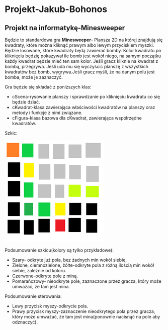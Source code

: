 # Projekt-Jakub-Bohonos
## Projekt na informatykę-Minesweeper
Będzie to standardowa gra **Minesweeper**- Plansza 2D na której znajdują się kwadraty, które można kliknąć prawym albo lewym przyciskiem myszki. Będzie losowane, które kwadraty będą zawierać bomby. Kolor kwadratu po kliknięciu będzię pokazywał ile bomb jest wokół niego, na samym początku każdy kwadrat będzie mieć ten sam kolor. Jeśli gracz kliknie na kwadrat z bombą, przegrywa. Jeśli uda mu się wyczyścić planszę z wszystkich kwadratów bez bomb, wygrywa.Jeśli gracz myśli, że na danym polu jest bomba, może je zaznaczyć. 

Gra będzie się składać z poniższych klas:
- cScena-rysowanie planszy i sprawdzanie po kliknięciu kwadratu co się będzie dziać.
- cKwadrat-klasa zawierająca właściwości kwadratów na planszy oraz metody i funkcje z nimi związane.
- cFigura-klasa bazowa dla cKwadrat, zawierająca współrzędne kwadratów.

Szkic:

![Szkic](Saper.png)

Podsumowanie szkicu(kolory są tylko przykładowe):
- Szary- odkryte już pola, bez żadnych min wokól siebie,
- Zielone, ciemnozielone, żółte-odkryte pola z różną ilością min wokół siebie, zależnie od koloru.
- Czerwone-odkryte pole z miną.
- Pomarańczowy- nieodkryte pole, zaznaczone przez gracza, który może umważać, że tam jest mina.

Podsumowanie sterowania:
- Lewy przycisk myszy-odkrycie pola.
- Prawy przycisk myszy-zaznaczenie nieodkrytego pola przez gracza, który może umważać, że tam jest mina(ponownie nacisnąć na pole aby odznaczyć).
